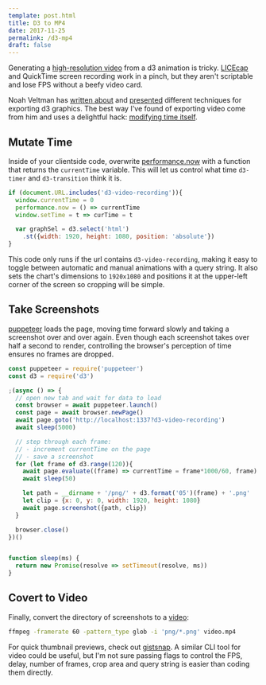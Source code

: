 ```yaml
---
template: post.html
title: D3 to MP4
date: 2017-11-25
permalink: /d3-mp4
draft: false
---
```


Generating a [high-resolution video](https://www.nytimes.com/interactive/2018/01/24/world/is-there-something-wrong-with-democracy.html) from a d3 animation is tricky. [LICEcap](https://www.cockos.com/licecap/) and QuickTime screen recording work in a pinch, but they aren't scriptable and lose FPS without a beefy video card. 

Noah Veltman has [written about](https://github.com/veltman/gifs) and [presented](http://slides.com/veltman/d3unconf/#/) different techniques for exporting d3 graphics. The best way I've found of exporting video come from him and uses a delightful hack: [modifying time itself](https://bl.ocks.org/veltman/5de325668417b1d504dc).

## Mutate Time

Inside of your clientside code, overwrite [performance.now](https://developer.mozilla.org/en-US/docs/Web/API/Performance/now) with a function that returns the `currentTime` variable. This will let us control what time `d3-timer` and `d3-transition` think it is. 

```js
if (document.URL.includes('d3-video-recording')){
  window.currentTime = 0
  performance.now = () => currentTime
  window.setTime = t => curTime = t

  var graphSel = d3.select('html')
    .st({width: 1920, height: 1080, position: 'absolute'})
}
```

This code only runs if the url contains `d3-video-recording`, making it easy to toggle between automatic and manual animations with a query string. It also sets the chart's dimensions to `1920x1080` and positions it at the upper-left corner of the screen so cropping will be simple.

## Take Screenshots

[puppeteer](https://github.com/GoogleChrome/puppeteer) loads the page, moving time forward slowly and taking a screenshot over and over again. Even though each screenshot takes over half a second to render, controlling the browser's perception of time ensures no frames are dropped. 

```js
const puppeteer = require('puppeteer')
const d3 = require('d3')

;(async () => {
  // open new tab and wait for data to load
  const browser = await puppeteer.launch()
  const page = await browser.newPage()
  await page.goto('http://localhost:1337?d3-video-recording')
  await sleep(5000)

  // step through each frame:
  // - increment currentTime on the page
  // - save a screenshot
  for (let frame of d3.range(120)){
    await page.evaluate((frame) => currentTime = frame*1000/60, frame)
    await sleep(50)

    let path = __dirname + '/png/' + d3.format('05')(frame) + '.png'
    let clip = {x: 0, y: 0, width: 1920, height: 1080}
    await page.screenshot({path, clip})
  }

  browser.close()
})()


function sleep(ms) {
  return new Promise(resolve => setTimeout(resolve, ms))
}
```

## Covert to Video

Finally, convert the directory of screenshots to a [video](https://www.nytimes.com/interactive/2018/01/24/world/is-there-something-wrong-with-democracy.html):

```bash
ffmpeg -framerate 60 -pattern_type glob -i 'png/*.png' video.mp4
```


For quick thumbnail previews, check out [gistsnap](https://github.com/1wheel/gistsnap). A similar CLI tool for video could be useful, but I'm not sure passing flags to control the FPS, delay, number of frames, crop area and query string is easier than coding them directly. 
